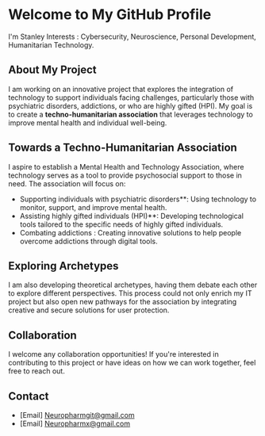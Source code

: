 # Welcome to My GitHub Profile

I'm Stanley
Interests : Cybersecurity, Neuroscience, Personal Development, Humanitarian Technology.

## About My Project
I am working on an innovative project that explores the integration of technology to support individuals facing challenges, particularly those with psychiatric disorders, addictions, or who are highly gifted (HPI). My goal is to create a **techno-humanitarian association** that leverages technology to improve mental health and individual well-being.

## Towards a Techno-Humanitarian Association
I aspire to establish a Mental Health and Technology Association, where technology serves as a tool to provide psychosocial support to those in need. The association will focus on:
-  Supporting individuals with psychiatric disorders**: Using technology to monitor, support, and improve mental health.
-  Assisting highly gifted individuals (HPI)**: Developing technological tools tailored to the specific needs of highly gifted individuals.
-  Combating addictions : Creating innovative solutions to help people overcome addictions through digital tools.

## Exploring Archetypes
I am also developing theoretical archetypes, having them debate each other to explore different perspectives. This process could not only enrich my IT project but also open new pathways for the association by integrating creative and secure solutions for user protection.

## Collaboration
I welcome any collaboration opportunities! If you're interested in contributing to this project or have ideas on how we can work together, feel free to reach out.

## Contact
- [Email] Neuropharmgit@gmail.com
- [Email] Neuropharmx@gmail.com 
